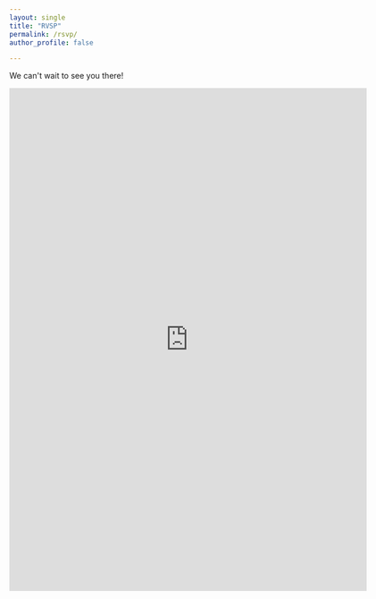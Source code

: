 ```yaml
---
layout: single
title: "RVSP"
permalink: /rsvp/
author_profile: false

---
```


<!--Please RSVP by DD/MM/2025-->

We can't wait to see you there!

<iframe src="https://docs.google.com/forms/d/e/1FAIpQLScFqg6OWe_sdpxtTdVuwpNFtOAndQWdQpGlfUUtwI8X6ntoxQ/viewform?embedded=true" width="640" height="900" frameborder="0" marginheight="0" marginwidth="0">Loading…</iframe>